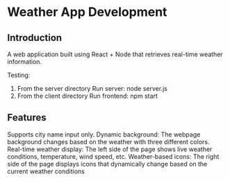 # Weather App Development

## Introduction

A web application built using React + Node that retrieves real-time weather information.

Testing:

1. From the server directory Run server: node server.js
2. From the client directory Run frontend: npm start

## Features

Supports city name input only.
Dynamic background: The webpage background changes based on the weather with three different colors.
Real-time weather display: The left side of the page shows live weather conditions, temperature, wind speed, etc.
Weather-based icons: The right side of the page displays icons that dynamically change based on the current weather conditions
